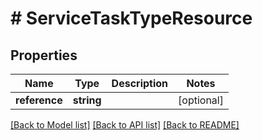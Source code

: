 # # ServiceTaskTypeResource

## Properties

Name | Type | Description | Notes
------------ | ------------- | ------------- | -------------
**reference** | **string** |  | [optional]

[[Back to Model list]](../../README.md#models) [[Back to API list]](../../README.md#endpoints) [[Back to README]](../../README.md)
